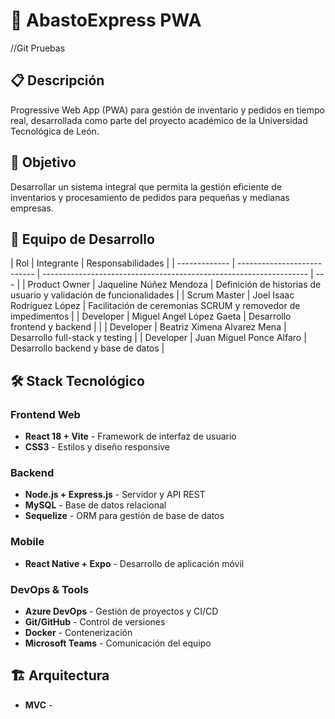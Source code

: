 # 🛒 AbastoExpress PWA

//Git Pruebas

## 📋 Descripción

Progressive Web App (PWA) para gestión de inventario y pedidos en tiempo real, desarrollada como parte del proyecto académico de la Universidad Tecnológica de León.

## 🎯 Objetivo

Desarrollar un sistema integral que permita la gestión eficiente de inventarios y procesamiento de pedidos para pequeñas y medianas empresas.

## 👥 Equipo de Desarrollo

| Rol           | Integrante                  | Responsabilidades                                                  |
| ------------- | --------------------------- | ------------------------------------------------------------------ | --- |
| Product Owner | Jaqueline Núñez Mendoza     | Definición de historias de usuario y validación de funcionalidades |
| Scrum Master  | Joel Isaac Rodríguez López  | Facilitación de ceremonias SCRUM y removedor de impedimentos       |
| Developer     | Miguel Angel López Gaeta    | Desarrollo frontend y backend                                      |     |
| Developer     | Beatriz Ximena Alvarez Mena | Desarrollo full-stack y testing                                    |
| Developer     | Juan Miguel Ponce Alfaro    | Desarrollo backend y base de datos                                 |

## 🛠️ Stack Tecnológico

### Frontend Web

- **React 18 + Vite** - Framework de interfaz de usuario
- **CSS3** - Estilos y diseño responsive

### Backend

- **Node.js + Express.js** - Servidor y API REST
- **MySQL** - Base de datos relacional
- **Sequelize** - ORM para gestión de base de datos

### Mobile

- **React Native + Expo** - Desarrollo de aplicación móvil

### DevOps & Tools

- **Azure DevOps** - Gestión de proyectos y CI/CD
- **Git/GitHub** - Control de versiones
- **Docker** - Contenerización
- **Microsoft Teams** - Comunicación del equipo

## 🏗️ Arquitectura

- **MVC** -
